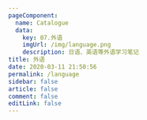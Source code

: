 ```yaml
---
pageComponent:
  name: Catalogue
  data:
    key: 07.外语
    imgUrl: /img/language.png
    description: 日语、英语等外语学习笔记
title: 外语
date: 2020-03-11 21:50:56
permalink: /language
sidebar: false
article: false
comment: false
editLink: false
---
```

